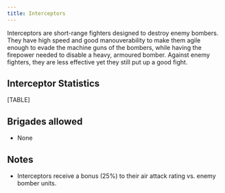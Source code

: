 ```yaml
---
title: Interceptors
---
```



Interceptors are short-range fighters designed to destroy enemy bombers.
They have high speed and good manouverability to make them agile enough
to evade the machine guns of the bombers, while having the firepower
needed to disable a heavy, armoured bomber. Against enemy fighters, they
are less effective yet they still put up a good fight.

##  Interceptor Statistics 

[TABLE]

##  Brigades allowed 

-   None

##  Notes 

-   Interceptors receive a bonus (25%) to their air attack rating vs.
    enemy bomber units.

